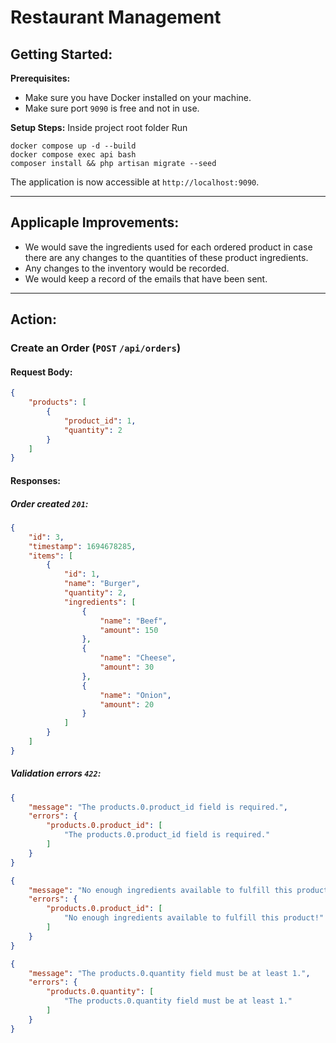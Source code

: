 # Restaurant Management

## Getting Started:
**Prerequisites:**
- Make sure you have Docker installed on your machine.
- Make sure port `9090` is free and not in use.

**Setup Steps:**
Inside project root folder Run
````
docker compose up -d --build
docker compose exec api bash
composer install && php artisan migrate --seed
````
The application is now accessible at `http://localhost:9090`.

---

## Applicaple Improvements:
- We would save the ingredients used for each ordered product in case there are any changes to the quantities of these product ingredients.
- Any changes to the inventory would be recorded.
- We would keep a record of the emails that have been sent.

---

## Action:
### Create an Order (`POST` `/api/orders`)

#### Request Body:
```json
{
    "products": [
        {
            "product_id": 1,
            "quantity": 2
        }
    ]
}
```
#### Responses:
##### Order created `201`:
```json
{
    "id": 3,
    "timestamp": 1694678285,
    "items": [
        {
            "id": 1,
            "name": "Burger",
            "quantity": 2,
            "ingredients": [
                {
                    "name": "Beef",
                    "amount": 150
                },
                {
                    "name": "Cheese",
                    "amount": 30
                },
                {
                    "name": "Onion",
                    "amount": 20
                }
            ]
        }
    ]
}
```

##### Validation errors `422`:
```json
{
    "message": "The products.0.product_id field is required.",
    "errors": {
        "products.0.product_id": [
            "The products.0.product_id field is required."
        ]
    }
}
```
```json
{
    "message": "No enough ingredients available to fulfill this product!",
    "errors": {
        "products.0.product_id": [
            "No enough ingredients available to fulfill this product!"
        ]
    }
}
```
```json
{
    "message": "The products.0.quantity field must be at least 1.",
    "errors": {
        "products.0.quantity": [
            "The products.0.quantity field must be at least 1."
        ]
    }
}